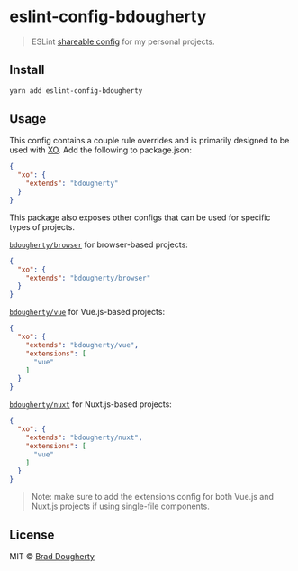 # eslint-config-bdougherty

> ESLint [shareable config](http://eslint.org/docs/developer-guide/shareable-configs.html) for my personal projects.

## Install

```bash
yarn add eslint-config-bdougherty
```

## Usage

This config contains a couple rule overrides and is primarily designed to be used with [XO](https://github.com/sindresorhus/xo). Add the following to package.json:

```json
{
  "xo": {
    "extends": "bdougherty"
  }
}
```

This package also exposes other configs that can be used for specific types of projects.

[`bdougherty/browser`](browser.js) for browser-based projects:

```json
{
  "xo": {
    "extends": "bdougherty/browser"
  }
}
```

[`bdougherty/vue`](vue.js) for Vue.js-based projects:

```json
{
  "xo": {
	"extends": "bdougherty/vue",
    "extensions": [
      "vue"
    ]
  }
}
```

[`bdougherty/nuxt`](nuxt.js) for Nuxt.js-based projects:

```json
{
  "xo": {
	"extends": "bdougherty/nuxt",
    "extensions": [
      "vue"
    ]
  }
}
```

> Note: make sure to add the extensions config for both Vue.js and Nuxt.js projects if using single-file components.

## License

MIT © [Brad Dougherty](https://brad.is)
